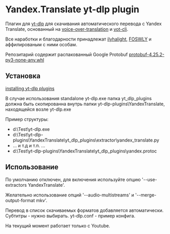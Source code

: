 # Yandex.Translate yt-dlp plugin
Плагин для [yt-dlp](https://github.com/yt-dlp/yt-dlp#readme) для скачивания автоматического перевода с Yandex Translate, основанный на [voice-over-translation](https://github.com/ilyhalight/voice-over-translation) и [vot-cli](https://github.com/FOSWLY/vot-cli).

Все наработки и благодарности принадлежат [ilyhalight](https://github.com/ilyhalight), [FOSWLY](https://github.com/FOSWLY) и аффилированым с ними особам.

Репозитарий содержит распакованный Google Protobuf [protobuf-4.25.2-py3-none-any.whl](https://pypi.org/project/protobuf/#files)

## Установка

[installing yt-dlp plugins](https://github.com/yt-dlp/yt-dlp#installing-plugins)

В случае использования standalone yt-dlp.exe папка yt_dlp_plugins должна быть скопированна внутрь папки yt-dlp-plugins\YandexTranslate, находящейся возле yt-dlp.exe

Пример структуры:

- d:\Test\yt-dlp.exe
- d:\Test\yt-dlp-plugins\YandexTranslate\yt_dlp_plugins\extractor\yandex_translate.py
- ... и т.д и т.п. ... 
- d:\Test\yt-dlp-plugins\YandexTranslate\yt_dlp_plugins\yandex.protoc

## Использование

По умолчанию отключен, для включения используйте опцию '--use-extractors YandexTranslate'.

Желательно использование опций '--audio-multistreams' и '--merge-output-format mkv'.

Перевод в список скачиваемых форматов добавляется автоматически. Субтитры - нужно выбирать. yt-dlp.conf - пример конфига.

На текущий момент работает только с Youtube.

